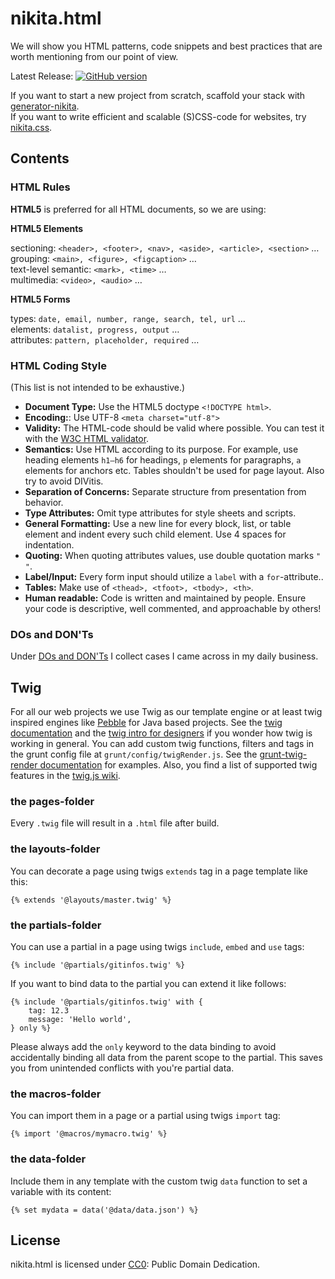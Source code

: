 # nikita.html

We will show you HTML patterns, code snippets and best practices that are worth mentioning from our point of view.

Latest Release: [![GitHub version](https://badge.fury.io/gh/nikita-kit%2Fnikita-html.png)](https://github.com/nikita-kit/nikita-html/releases)

If you want to start a new project from scratch, scaffold your stack with [generator-nikita](https://github.com/nikita-kit/generator-nikita).  
If you want to write efficient and scalable (S)CSS-code for websites, try [nikita.css](https://github.com/nikita-kit/nikita-css).


## Contents

### HTML Rules

__HTML5__ is preferred for all HTML documents, so we are using:

__HTML5 Elements__

sectioning: `<header>, <footer>, <nav>, <aside>, <article>, <section>` …  
grouping: `<main>, <figure>, <figcaption>` …  
text-level semantic: `<mark>, <time>` …  
multimedia: `<video>, <audio>` …  

__HTML5 Forms__

types: `date, email, number, range, search, tel, url` …  
elements: `datalist, progress, output` …  
attributes: `pattern, placeholder, required` …  


### HTML Coding Style

(This list is not intended to be exhaustive.)

- __Document Type:__ Use the HTML5 doctype `<!DOCTYPE html>`.
- __Encoding:__: Use UTF-8 `<meta charset="utf-8">`
- __Validity:__ The HTML-code should be valid where possible. You can test it with the [W3C HTML validator](http://validator.w3.org/nu/).
- __Semantics:__ Use HTML according to its purpose. For example, use heading elements `h1–h6` for headings, `p` elements for paragraphs, `a` elements for anchors etc. Tables shouldn't be used for page layout. Also try to avoid DIVitis.
- __Separation of Concerns:__ Separate structure from presentation from behavior.
- __Type Attributes:__ Omit type attributes for style sheets and scripts.
- __General Formatting:__ Use a new line for every block, list, or table element and indent every such child element. Use 4 spaces for indentation.
- __Quoting:__ When quoting attributes values, use double quotation marks `" "`.
- __Label/Input:__ Every form input should utilize a `label` with a `for`-attribute..
- __Tables:__ Make use of `<thead>, <tfoot>, <tbody>, <th>`.
- __Human readable:__ Code is written and maintained by people. Ensure your code is descriptive, well commented, and approachable by others!

### DOs and DON'Ts

Under [DOs and DON'Ts](https://github.com/nikita-kit/nikita-html/tree/master/dos-and-donts) I collect cases I came across in my daily business.

## Twig

For all our web projects we use Twig as our template engine or at least twig inspired engines like [Pebble](https://pebbletemplates.io/) for Java based projects.
See the [twig documentation](http://twig.sensiolabs.org/documentation) and the [twig intro for designers](http://twig.sensiolabs.org/doc/templates.html) if you wonder how twig is working in general.
You can add custom twig functions, filters and tags in the grunt config file at `grunt/config/twigRender.js`.
See the [grunt-twig-render documentation](https://github.com/stefanullinger/grunt-twig-render) for examples.
Also, you find a list of supported twig features in the [twig.js wiki](https://github.com/twigjs/twig.js/wiki).

### the pages-folder

Every `.twig` file will result in a `.html` file after build.

### the layouts-folder

You can decorate a page using twigs `extends` tag in a page template like this:

```
{% extends '@layouts/master.twig' %}
```

### the partials-folder

You can use a partial in a page using twigs `include`, `embed` and `use` tags:

```
{% include '@partials/gitinfos.twig' %}
```
If you want to bind data to the partial you can extend it like follows:

```
{% include '@partials/gitinfos.twig' with {
    tag: 12.3
    message: 'Hello world',
} only %}
```

Please always add the `only` keyword to the data binding to avoid accidentally binding all data from the parent scope to the partial. This saves you from unintended conflicts with you're partial data.

### the macros-folder

You can import them in a page or a partial using twigs `import` tag:

```
{% import '@macros/mymacro.twig' %}
```

### the data-folder

Include them in any template with the custom twig `data` function to set a variable with its content: 

```
{% set mydata = data('@data/data.json') %}
```

## License

nikita.html is licensed under [CC0](http://creativecommons.org/publicdomain/zero/1.0/): Public Domain Dedication.
